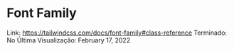# Font Family

Link: https://tailwindcss.com/docs/font-family#class-reference
Terminado: No
Última Visualização: February 17, 2022